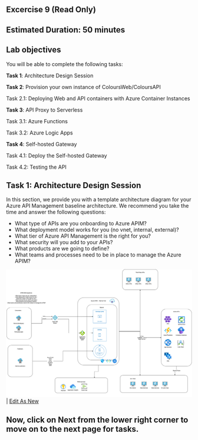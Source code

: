 ## Excercise 9 (Read Only)

## Estimated Duration: 50 minutes

## Lab objectives

You will be able to complete the following tasks:

**Task 1**: Architecture Design Session

**Task 2**: Provision your own instance of ColoursWeb/ColoursAPI

Task 2.1: Deploying Web and API containers with Azure Container Instances

**Task 3**: API Proxy to Serverless

Task 3.1: Azure Functions

Task 3.2: Azure Logic Apps

**Task 4**: Self-hosted Gateway

Task 4.1: Deploy the Self-hosted Gateway

Task 4.2: Testing the API



## Task 1: Architecture Design Session

In this section, we provide you with a template architecture diagram for your Azure API Management baseline architecture. We recommend you take the time and answer the following questions:

- What type of APIs are you onboarding to Azure APIM?   
- What deployment model works for you (no vnet, internal, external)?  
- What tier of Azure API Management is the right for you?  
- What security will you add to your APIs? 
- What products are we going to define? 
- What teams and processes need to be in place to manage the Azure APIM?

![](../../assets/images/apim-architecture-design-session-v2.png)
| <a href="https://app.diagrams.net/#Uhttps%3A%2F%2Fraw.githubusercontent.com%2FAzure%2Fapim-lab%2Fmain%2Fassets%2Fdiagrams%2FapimADSv2.drawio" target="_blank">Edit As New</a> 

<!-- Download Diagram:
- [drawio](../../assets/diagrams/apimADSv2.drawio)
- [drawio editable svg](../../assets/diagrams/apimADSv2.svg)
- [drawio editable png](../../assets/diagrams/apimADSv2.png)
- [Visio](../../assets/diagrams/apimADSv2.vsdx) -->

## Now, click on Next from the lower right corner to move on to the next page for tasks.
